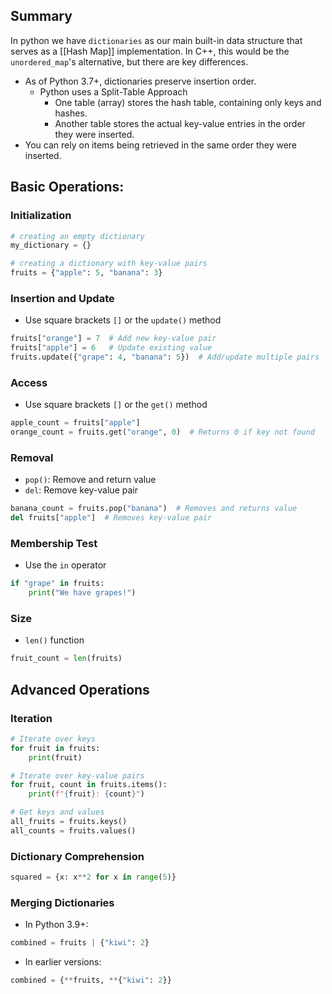 ## Summary
In python we have `dictionaries` as our main built-in data structure that serves as a [[Hash Map]] implementation. In C++, this would be the `unordered_map`'s alternative, but there are key differences.
- As of Python 3.7+, dictionaries preserve insertion order.
	- Python uses a Split-Table Approach
		- One table (array) stores the hash table, containing only keys and hashes.
		- Another table stores the actual key-value entries in the order they were inserted.
- You can rely on items being retrieved in the same order they were inserted.
## Basic Operations:
### Initialization
```python
# creating an empty dictionary
my_dictionary = {}

# creating a dictionary with key-value pairs
fruits = {"apple": 5, "banana": 3}
```
### Insertion and Update
- Use square brackets `[]` or the `update()` method
```python
fruits["orange"] = 7  # Add new key-value pair
fruits["apple"] = 6   # Update existing value
fruits.update({"grape": 4, "banana": 5})  # Add/update multiple pairs
```

### Access
- Use square brackets `[]` or the `get()` method
```python
apple_count = fruits["apple"]
orange_count = fruits.get("orange", 0)  # Returns 0 if key not found
```

### Removal
- `pop()`: Remove and return value
- `del`: Remove key-value pair
```python
banana_count = fruits.pop("banana")  # Removes and returns value
del fruits["apple"]  # Removes key-value pair
```

### Membership Test
- Use the `in` operator
```python
if "grape" in fruits:
    print("We have grapes!")
```

### Size
- `len()` function
```python
fruit_count = len(fruits)
```

## Advanced Operations

### Iteration
```python
# Iterate over keys
for fruit in fruits:
    print(fruit)

# Iterate over key-value pairs
for fruit, count in fruits.items():
    print(f"{fruit}: {count}")

# Get keys and values
all_fruits = fruits.keys()
all_counts = fruits.values()
```

### Dictionary Comprehension
```python
squared = {x: x**2 for x in range(5)}
```

### Merging Dictionaries
- In Python 3.9+:
```python
combined = fruits | {"kiwi": 2}
```
- In earlier versions:
```python
combined = {**fruits, **{"kiwi": 2}}
```
